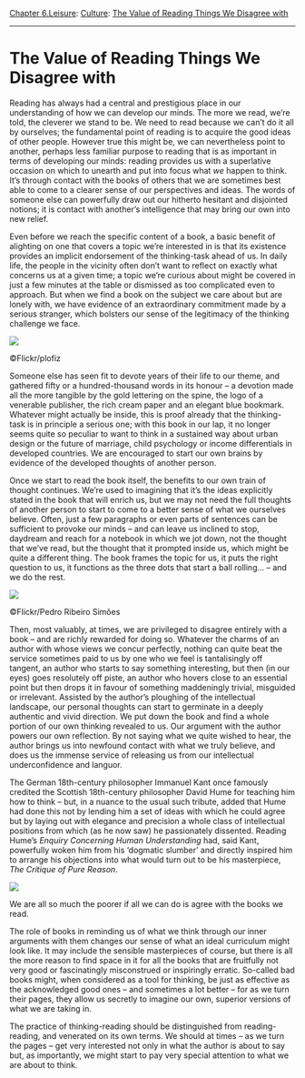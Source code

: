 [Chapter 6.Leisure](https://www.theschooloflife.com/thebookoflife/category/leisure/): [Culture](https://www.theschooloflife.com/thebookoflife/category/leisure/culture/): [The Value of Reading Things We Disagree with](https://www.theschooloflife.com/thebookoflife/the-value-of-reading-things-we-disagree-with/)

* * *

# The Value of Reading Things We Disagree with

Reading has always had a central and prestigious place in our understanding of how we can develop our minds. The more we read, we’re told, the cleverer we stand to be. We need to read because we can’t do it all by ourselves; the fundamental point of reading is to acquire the good ideas of other people. However true this might be, we can nevertheless point to another, perhaps less familiar purpose to reading that is as important in terms of developing our minds: reading provides us with a superlative occasion on which to unearth and put into focus what _we_ happen to think. It’s through contact with the books of others that we are sometimes best able to come to a clearer sense of our perspectives and ideas. The words of someone else can powerfully draw out our hitherto hesitant and disjointed notions; it is contact with another’s intelligence that may bring our own into new relief.

Even before we reach the specific content of a book, a basic benefit of alighting on one that covers a topic we’re interested in is that its existence provides an implicit endorsement of the thinking-task ahead of us. In daily life, the people in the vicinity often don’t want to reflect on exactly what concerns us at a given time; a topic we’re curious about might be covered in just a few minutes at the table or dismissed as too complicated even to approach. But when we find a book on the subject we care about but are lonely with, we have evidence of an extraordinary commitment made by a serious stranger, which bolsters our sense of the legitimacy of the thinking challenge we face.

 ![](https://www.theschooloflife.com/thebookoflife/wp-content/uploads/2018/11/16008505488_a36f75cab7_z.jpg)

©Flickr/plofiz

Someone else has seen fit to devote years of their life to our theme, and gathered fifty or a hundred-thousand words in its honour – a devotion made all the more tangible by the gold lettering on the spine, the logo of a venerable publisher, the rich cream paper and an elegant blue bookmark. Whatever might actually be inside, this is proof already that the thinking-task is in principle a serious one; with this book in our lap, it no longer seems quite so peculiar to want to think in a sustained way about urban design or the future of marriage, child psychology or income differentials in developed countries. We are encouraged to start our own brains by evidence of the developed thoughts of another person.

Once we start to read the book itself, the benefits to our own train of thought continues. We’re used to imagining that it’s the ideas explicitly stated in the book that will enrich us, but we may not need the full thoughts of another person to start to come to a better sense of what we ourselves believe. Often, just a few paragraphs or even parts of sentences can be sufficient to provoke our minds – and can leave us inclined to stop, daydream and reach for a notebook in which we jot down, not the thought that we’ve read, but the thought that it prompted inside us, which might be quite a different thing. The book frames the topic for us, it puts the right question to us, it functions as the three dots that start a ball rolling… – and we do the rest.

 ![](https://www.theschooloflife.com/thebookoflife/wp-content/uploads/2018/11/13016018003_6fb0b863d3_z.jpg)

©Flickr/Pedro Ribeiro Simões

Then, most valuably, at times, we are privileged to disagree entirely with a book – and are richly rewarded for doing so. Whatever the charms of an author with whose views we concur perfectly, nothing can quite beat the service sometimes paid to us by one who we feel is tantalisingly off tangent, an author who starts to say something interesting, but then (in our eyes) goes resolutely off piste, an author who hovers close to an essential point but then drops it in favour of something maddeningly trivial, misguided or irrelevant. Assisted by the author’s ploughing of the intellectual landscape, our personal thoughts can start to germinate in a deeply authentic and vivid direction. We put down the book and find a whole portion of our own thinking revealed to us. Our argument with the author powers our own reflection. By not saying what we quite wished to hear, the author brings us into newfound contact with what we truly believe, and does us the immense service of releasing us from our intellectual underconfidence and languor.

The German 18th-century philosopher Immanuel Kant once famously credited the Scottish 18th-century philosopher David Hume for teaching him how to think – but, in a nuance to the usual such tribute, added that Hume had done this not by lending him a set of ideas with which he could agree but by laying out with elegance and precision a whole class of intellectual positions from which (as he now saw) he passionately dissented. Reading Hume’s _Enquiry Concerning Human Understanding_ had, said Kant, powerfully woken him from his ‘dogmatic slumber’ and directly inspired him to arrange his objections into what would turn out to be his masterpiece, _The Critique of Pure Reason_.

![](https://www.theschooloflife.com/thebookoflife/wp-content/uploads/2018/11/690px-Kant_gemaelde_3.jpg)

We are all so much the poorer if all we can do is agree with the books we read.

The role of books in reminding us of what we think through our inner arguments with them changes our sense of what an ideal curriculum might look like. It may include the sensible masterpieces of course, but there is all the more reason to find space in it for all the books that are fruitfully not very good or fascinatingly misconstrued or inspiringly erratic. So-called bad books might, when considered as a tool for thinking, be just as effective as the acknowledged good ones – and sometimes a lot better – for as we turn their pages, they allow us secretly to imagine our own, superior versions of what we are taking in.

The practice of thinking-reading should be distinguished from reading-reading, and venerated on its own terms. We should at times – as we turn the pages – get very interested not only in what the author is about to say but, as importantly, we might start to pay very special attention to what we are about to think.
